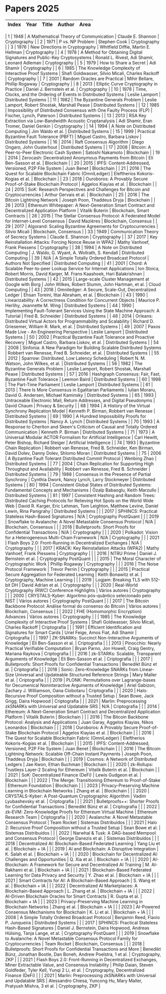 # Papers 2025

| Index | Year | Title | Author | Area |
| ----- | ---- | ----- | ------ | ---- |

| 1 | 1948 | A Mathematical Theory of Communication | Claude E. Shannon | Cryptography |
| 2 | 1971 | P vs. NP Problem | Stephen Cook | Cryptography |
| 3 | 1976 | New Directions in Cryptography | Whitfield Diffie, Martin E. Hellman | Cryptography |
| 4 | 1978 | A Method for Obtaining Digital Signatures and Public-Key Cryptosystems | Ronald L. Rivest, Adi Shamir, Leonard Adleman | Cryptography |
| 5 | 1979 | How to Share a Secret | Adi Shamir | Cryptography |
| 6 | 1985 | The Knowledge Complexity of Interactive Proof Systems | Shafi Goldwasser, Silvio Micali, Charles Rackoff | Cryptography |
| 7 | 2001 | Random Oracles are Practical | Mihir Bellare, Phillip Rogaway | Cryptography |
| 8 | 2013 | Elliptic Curve Cryptography in Practice | Daniel J. Bernstein et al. | Cryptography |
| 10 | 1978 | Time, Clocks, and the Ordering of Events in Distributed Systems | Leslie Lamport | Distributed Systems |
| 11 | 1982 | The Byzantine Generals Problem | Leslie Lamport, Robert Shostak, Marshall Pease | Distributed Systems |
| 12 | 1985 | Impossibility of Distributed Consensus with One Faulty Process (FLP) | Fischer, Lynch, Paterson | Distributed Systems |
| 13 | 2013 | RSA Key Extraction via Low-Bandwidth Acoustic Cryptanalysis | Adi Shamir, Eran Tromer, Daniel Genkin | Cryptography |
| 14 | 1994 | A Note on Distributed Computing | Jim Waldo et al. | Distributed Systems |
| 15 | 1999 | Practical Byzantine Fault Tolerance (PBFT) | Miguel Castro, Barbara Liskov | Distributed Systems |
| 16 | 2014 | Raft Consensus Algorithm | Diego Ongaro, John Ousterhout | Distributed Systems |
| 17 | 2008 | Bitcoin: A Peer-to-Peer Electronic Cash System | Satoshi Nakamoto | Blockchain |
| 19 | 2014 | Zerocash: Decentralized Anonymous Payments from Bitcoin | Eli Ben-Sasson et al. | Blockchain |
| 20 | 2015 | IPFS: Content-Addressed, Versioned, P2P File System | Juan Benet | Blockchain |
| 21 | 2016 | The Quest for Scalable Blockchain Fabric (OmniLedger) | Eleftherios Kokoris-Kogias et al. | Blockchain |
| 23 | 2018 | Ouroboros: A Provably Secure Proof-of-Stake Blockchain Protocol | Aggelos Kiayias et al. | Blockchain |
| 24 | 2015 | SoK: Research Perspectives and Challenges for Bitcoin and Cryptocurrencies | Arthur Gervais et al. | Blockchain |
| 25 | 2016 | The Bitcoin Lightning Network | Joseph Poon, Thaddeus Dryja | Blockchain |
| 26 | 2013 | Ethereum Whitepaper: A Next-Generation Smart Contract and Decentralized Application Platform | Vitalik Buterin | Blockchain, Smart Contracts |
| 28 | 2015 | The Stellar Consensus Protocol: A Federated Model for Internet-Level Consensus | David Mazières | Blockchain, Consensus |
| 29 | 2017 | Algorand: Scaling Byzantine Agreements for Cryptocurrencies | Silvio Micali | Blockchain, Consensus |
| 33 | 1949 | Communication Theory of Secrecy Systems | Claude E. Shannon | Cryptography |
| 37 | 2017 | Key Reinstallation Attacks: Forcing Nonce Reuse in WPA2 | Mathy Vanhoef, Frank Piessens | Cryptography |
| 38 | 1994 | A Note on Distributed Computing | J. Waldo, G. Wyant, A. Wollrath, S. Kendall | Distributed Computing |
| 39 | N/A | A Simple Totally Ordered Broadcast Protocol | Authors Not Specified | Distributed Computing |
| 41 | 2001 | Chord: A Scalable Peer-to-peer Lookup Service for Internet Applications | Ion Stoica, Robert Morris, David Karger, M. Frans Kaashoek, Hari Balakrishnan | Distributed Systems |
| 42 | 2015 | Large-scale Cluster Management at Google with Borg | John Wilkes, Robert Stumm, John Hartman, et al. | Cloud Computing |
| 43 | 2018 | Omniledger: A Secure, Scale-Out, Decentralized Ledger | Ehsan Toreini, Ittai Abraham, et al. | Blockchain |
| 43 | 1990 | Linearizability: A Correctness Condition for Concurrent Objects | Maurice P. Herlihy, Jeannette M. Wing | Distributed Systems |
| 44 | 1990 | Implementing Fault-Tolerant Services Using the State Machine Approach: A Tutorial | Fred B. Schneider | Distributed Systems |
| 48 | 2014 | Orleans: Distributed Virtual Actors for Programmability and Scalability | Richard D. Griesemer, William R. Mark, et al. | Distributed Systems |
| 49 | 2007 | Paxos Made Live - An Engineering Perspective | Leslie Lamport | Distributed Systems |
| 50 | 2002 | Practical Byzantine Fault Tolerance and Proactive Recovery | Miguel Castro, Barbara Liskov, et al. | Distributed Systems |
| 54 | 2008 | Sinfonia: A New Paradigm for Building Scalable Distributed Systems | Robbert van Renesse, Fred B. Schneider, et al. | Distributed Systems |
| 55 | 2012 | Sparrow: Distributed, Low Latency Scheduling | Robert N. M. Watson, John Wilkes, et al. | Distributed Systems |
| 56 | 1982 | The Byzantine Generals Problem | Leslie Lamport, Robert Shostak, Marshall Pease | Distributed Systems |
| 57 | 2016 | Hashgraph Consensus: Fair, Fast, Byzantine Fault Tolerance | Leemon Baird | Distributed Systems |
| 60 | 1998 | The Part-Time Parliament | Leslie Lamport | Distributed Systems |
| 61 | 2013 | There Is More Consensus in Egalitarian Parliaments | Iulian Moraru, David G. Andersen, Michael Kaminsky | Distributed Systems |
| 65 | 1993 | Untraceable Electronic Mail, Return Addresses, and Digital Pseudonyms | David Chaum | Privacy & Security |
| 68 | 1994 | A History of the Virtual Synchrony Replication Model | Kenneth P. Birman, Robbert van Renesse | Distributed Systems |
| 69 | 1990 | A Hundred Impossibility Proofs for Distributed Systems | Nancy A. Lynch | Distributed Systems |
| 70 | 1993 | A Response to Cheriton and Skeen's Criticism of Causal and Totally Ordered Communication | Kenneth P. Birman | Distributed Systems |
| 71 | 1973 | A Universal Modular ACTOR Formalism for Artificial Intelligence | Carl Hewitt, Peter Bishop, Richard Steiger | Artificial Intelligence |
| 74 | 1993 | Byzantine Chain Replication | Robbert van Renesse, Fred B. Schneider, Ken Birman, David Dolev, Danny Dolev, Shlomo Moran | Distributed Systems |
| 75 | 2006 | A Byzantine Fault Tolerant Distributed Commit Protocol | Wenbing Zhao | Distributed Systems |
| 77 | 2004 | Chain Replication for Supporting High Throughput and Availability | Robbert van Renesse, Fred B. Schneider | Distributed Systems |
| 79 | 1988 | Consensus in the Presence of Partial Synchrony | Cynthia Dwork, Nancy Lynch, Larry Stockmeyer | Distributed Systems |
| 80 | 1994 | Consistent Global States of Distributed Systems: Fundamental Concepts and Mechanisms | Özalp Babaoglu, Keith Marzullo | Distributed Systems |
| 81 | 1997 | Consistent Hashing and Random Trees: Distributed Caching Protocols for Relieving Hot Spots on the World Wide Web | David R. Karger, Eric Lehman, Tom Leighton, Matthew Levine, Daniel Lewin, Rina Panigrahy | Distributed Systems |
| | 2017 | SPHINCS: Practical Stateless Hash-Based Signatures | N/A | Cryptography PostQuant |
| | 2019 | Snowflake to Avalanche: A Novel Metastable Consensus Protocol | N/A | Blockchain, Consensus |
| | 2018 | Bulletproofs: Short Proofs for Confidential Transactions | N/A | Cryptography |
| | 2020 | Polkadot: Vision for a Heterogeneous Multi-Chain Framework | N/A | Cryptography |
| | 2021 | Flash Boys 2.0: Front-Running in Decentralized Exchanges | N/A | Cryptography |
| | 2017 | KRACK: Key Reinstallation Attacks (WPA2) | Mathy Vanhoef, Frank Piessens | Cryptography |
| | 2016 | NTRU Prime | Daniel J. Bernstein et al. | Cryptography PostQuant |
| | 2015 | The Moral Character of Cryptographic Work | Phillip Rogaway | Cryptography |
| | 2016 | The Noise Protocol Framework | Trevor Perrin | Cryptography |
| | 2015 | Practical Secure Aggregation for Federated Learning | Keith Bonawitz et al. | Cryptography, Machine Learning |
| | 2019 | Logjam: Breaking TLS with 512-bit DH | David Adrian et al. | Cryptography |
| | 2020 | Real-World Cryptography (RWC) Conference Highlights | Vários autores | Cryptography |
| | 2000 | CRYSTALS-Kyber: Algoritmo pós-quântico selecionado pelo NIST | Vários autores | Cryptography PostQuant |
| | 2017 | The Bitcoin Backbone Protocol: Análise formal do consenso do Bitcoin | Vários autores | Blockchain, Consensus |
| | 2022 | FHE (Homomorphic Encryption) Advances | Vários autores | Cryptography |
| | 1985 | The Knowledge Complexity of Interactive Proof Systems | Shafi Goldwasser, Silvio Micali, Charles Rackoff | Criptografia |
| | 1991 | Efficient Identification and Signatures for Smart Cards | Uriel Feige, Amos Fiat, Adi Shamir | Criptografia |
| | 1997 | ZK-SNARKs: Succinct Non-Interactive Arguments of Knowledge | Eli Ben-Sasson et al. | Criptografia |
| | 2013 | Pinocchio: Nearly Practical Verifiable Computation | Bryan Parno, Jon Howell, Craig Gentry, Mariana Raykova | Criptografia |
| | 2016 | zk-STARKs: Scalable, Transparent Arguments of Knowledge | Eli Ben-Sasson et al. | Criptografia |
| | 2017 | Bulletproofs: Short Proofs for Confidential Transactions | Benedikt Bünz et al. | Criptografia |
| | 2018 | Sonic: Zero-Knowledge SNARKs from Linear-Size Universal and Updateable Structured Reference Strings | Mary Maller et al. | Criptografia |
| | 2019 | PLONK: Permutations over Lagrange-bases for Oecumenical Noninteractive Arguments of Knowledge | Ariel Gabizon, Zachary J. Williamson, Oana Ciobotaru | Criptografia |
| | 2020 | Halo: Recursive Proof Composition without a Trusted Setup | Sean Bowe, Jack Grigg, Daira Hopwood | Criptografia |
| | 2021 | Marlin: Preprocessing zkSNARKs with Universal and Updatable SRS | N/A | Criptografia |
| | 2014 | Ethereum: A Next-Generation Smart Contract and Decentralized Application Platform | Vitalik Buterin | Blockchain |
| | 2016 | The Bitcoin Backbone Protocol: Analysis and Applications | Juan Garay, Aggelos Kiayias, Nikos Leonardos | Blockchain |
| | 2018 | Ouroboros: A Provably Secure Proof-of-Stake Blockchain Protocol | Aggelos Kiayias et al. | Blockchain |
| | 2016 | The Quest for Scalable Blockchain Fabric (OmniLedger) | Eleftherios Kokoris-Kogias et al. | Blockchain |
| | 2015 | IPFS: Content-Addressed, Versioned, P2P File System | Juan Benet | Blockchain |
| | 2016 | The Bitcoin Lightning Network: Scalable Off-Chain Instant Payments | Joseph Poon, Thaddeus Dryja | Blockchain |
| | 2019 | Cosmos: A Network of Distributed Ledgers | Jae Kwon, Ethan Buchman | Blockchain |
| | 2020 | zk-Rollups: Trustless Layer-2 Scaling for Ethereum | Vitalik Buterin et al. | Blockchain |
| | 2021 | SoK: Decentralized Finance (DeFi) | Lewis Gudgeon et al. | Blockchain |
| | 2022 | The Merge: Transitioning Ethereum to Proof-of-Stake | Ethereum Foundation | Blockchain |
| | 2023 | Privacy-Preserving Machine Learning in Blockchain Networks | Zhang et al. | Blockchain |
| | 2020 | CRYSTALS-Kyber: A Post-Quantum Cryptographic Algorithm | Vadim Lyubashevsky et al. | Criptografia |
| | 2021 | Bulletproofs++: Shorter Proofs for Confidential Transactions | Benedikt Bünz et al. | Criptografia |
| | 2022 | zk-EVM: Zero-Knowledge Proofs for Ethereum Virtual Machine | Ethereum Research Team | Criptografia |
| | 2020 | Avalanche: A Novel Metastable Consensus Protocol | Team Rocket | Sistemas Distribuídos |
| | 2021 | Halo 2: Recursive Proof Composition without a Trusted Setup | Sean Bowe et al. | Sistemas Distribuídos |
| | 2022 | Narwhal & Tusk: A DAG-based Mempool and Consensus Protocol | George Danezis et al. | Sistemas Distribuídos |
| | 2018 | Decentralized AI: Blockchain-Based Federated Learning | Yang Liu et al. | Blockchain + IA |
| | 2019 | AI and Blockchain: A Disruptive Integration | K. Salah et al. | Blockchain + IA |
| | 2020 | Blockchain for Decentralized AI: Challenges and Opportunities | Q. Xia et al. | Blockchain + IA |
| | 2020 | AI-Blockchain: A Framework for Secure and Decentralized AI Training | M. Al-Rakhami et al. | Blockchain + IA |
| | 2021 | Blockchain-Based Federated Learning for Data Privacy and Security | Y. Zhao et al. | Blockchain + IA |
| | 2021 | Smart Contracts for AI: A Blockchain-Based Approach | S. Wang et al. | Blockchain + IA |
| | 2022 | Decentralized AI Marketplaces: A Blockchain-Based Approach | L. Zhang et al. | Blockchain + IA |
| | 2022 | AI-Driven Blockchain Oracles for Smart Contracts | R. Gupta et al. | Blockchain + IA |
| | 2023 | Privacy-Preserving Machine Learning in Blockchain Networks | Zhang et al. | Blockchain + IA |
| | 2023 | AI-Powered Consensus Mechanisms for Blockchain | K. Li et al. | Blockchain + IA |
| | 2008 | A Simple Totally Ordered Broadcast Protocol | Benjamin Reed, Flavio P. Junqueira | Distributed Systems |
| | 2017 | SPHINCS: Practical Stateless Hash-Based Signatures | Daniel J. Bernstein, Daira Hopwood, Andreas Hülsing, Tanja Lange, et al. | Cryptography PostQuant |
| | 2019 | Snowflake to Avalanche: A Novel Metastable Consensus Protocol Family for Cryptocurrencies | Team Rocket | Blockchain, Consensus |
| | 2018 | Bulletproofs: Short Proofs for Confidential Transactions and More | Benedikt Bünz, Jonathan Bootle, Dan Boneh, Andrew Poelstra, 1 et al. | Cryptography, ZKP |
| | 2021 | Flash Boys 2.0: Front-Running in Decentralized Exchanges, Miner Extractable Value, and Consensus Instability | Philip Daian, Steven Goldfeder, Tyler Kell, Yunqi 2 Li, et al. | Cryptography, Decentralized Finance (DeFi) |
| | 2021 | Marlin: Preprocessing zkSNARKs with Universal and Updatable SRS | Alessandro Chiesa, Yuncong Hu, Mary Maller, Pratyush Mishra, 3 et al. | Cryptography, ZKP |
